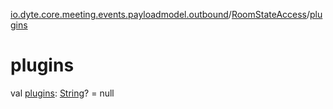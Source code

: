 [io.dyte.core.meeting.events.payloadmodel.outbound](../index.md)/[RoomStateAccess](index.md)/[plugins](plugins.md)

# plugins


val [plugins](plugins.md): [String](https://kotlinlang.org/api/latest/jvm/stdlib/kotlin/-string/index.html)? = null
